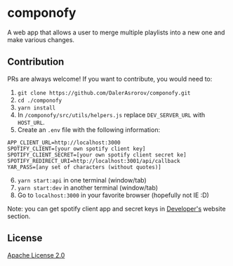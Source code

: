 # componofy

A web app that allows a user to merge multiple playlists into a new one and make various changes.

## Contribution

PRs are always welcome! If you want to contribute, you would need to:

1. `git clone https://github.com/DalerAsrorov/componofy.git`
1. `cd ./componofy`
1. `yarn install`
1. In `/componofy/src/utils/helpers.js` replace `DEV_SERVER_URL` with `HOST_URL`.
1. Create an `.env` file with the following information:

```
APP_CLIENT_URL=http://localhost:3000
SPOTIFY_CLIENT=[your own spotify client key]
SPOTIFY_CLIENT_SECRET=[your own spotify client secret ke]
SPOTIFY_REDIRECT_URI=http://localhost:3001/api/callback
YAR_PASS=[any set of characters (without quotes)]
```

6. `yarn start:api` in one terminal (window/tab)
1. `yarn start:dev` in another terminal (window/tab)
1. Go to `localhost:3000` in your favorite browser (hopefully not IE :D)

Note: you can get spotify client app and secret keys in [Developer's](https://developer.spotify.com/) website section.

## License

[Apache License 2.0](LICENSE)
